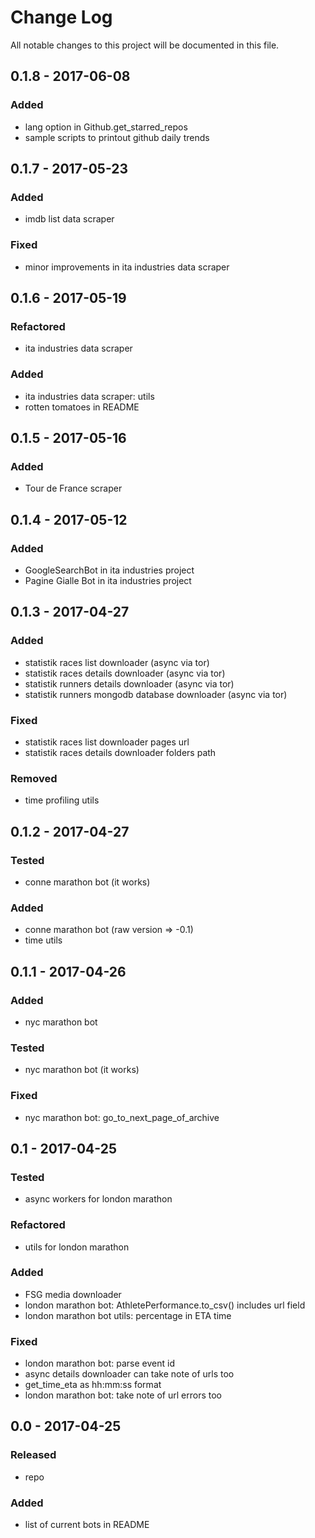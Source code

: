 # Change Log
All notable changes to this project will be documented in this file.

## 0.1.8 - 2017-06-08

### Added
- lang option in Github.get_starred_repos
- sample scripts to printout github daily trends

## 0.1.7 - 2017-05-23

### Added
- imdb list data scraper

### Fixed
- minor improvements in ita industries data scraper

## 0.1.6 - 2017-05-19

### Refactored
- ita industries data scraper

### Added
- ita industries data scraper: utils
- rotten tomatoes in README

## 0.1.5 - 2017-05-16

### Added
- Tour de France scraper

## 0.1.4 - 2017-05-12

### Added
- GoogleSearchBot in ita industries project
- Pagine Gialle Bot in ita industries project

## 0.1.3 - 2017-04-27

### Added
- statistik races list downloader (async via tor)
- statistik races details downloader (async via tor)
- statistik runners details downloader (async via tor)
- statistik runners mongodb database downloader (async via tor)

### Fixed
- statistik races list downloader pages url
- statistik races details downloader folders path

### Removed
- time profiling utils

## 0.1.2 - 2017-04-27

### Tested
- conne marathon bot (it works)

### Added
- conne marathon bot (raw version => -0.1)
- time utils

## 0.1.1 - 2017-04-26

### Added
- nyc marathon bot

### Tested
- nyc marathon bot (it works)

### Fixed
- nyc marathon bot: go_to_next_page_of_archive

## 0.1 - 2017-04-25

### Tested
- async workers for london marathon

### Refactored
- utils for london marathon

### Added
- FSG media downloader
- london marathon bot: AthletePerformance.to_csv() includes url field
- london marathon bot utils: percentage in ETA time

### Fixed
- london marathon bot: parse event id
- async details downloader can take note of urls too
- get_time_eta as hh:mm:ss format
- london marathon bot: take note of url errors too

## 0.0 - 2017-04-25

### Released
- repo

### Added
- list of current bots in README
